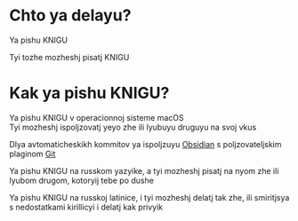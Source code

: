 # Chto ya delayu?
Ya pishu KNIGU

Tyi tozhe mozheshj pisatj KNIGU

# Kak ya pishu KNIGU?
Ya pishu KNIGU v operacionnoj sisteme macOS  
Tyi mozheshj ispoljzovatj yeyo zhe ili lyubuyu druguyu na svoj vkus

Dlya avtomaticheskikh kommitov ya ispoljzuyu [Obsidian](https://obsidian.md) s poljzovateljskim plaginom [Git](https://obsidian.md/plugins?id=obsidian-git)

Ya pishu KNIGU na russkom yazyike, a tyi mozheshj pisatj na nyom zhe ili lyubom drugom, kotoryij tebe po dushe

Ya pishu KNIGU na russkoj latinice, i tyi mozheshj delatj tak zhe, ili smiritjsya s nedostatkami kirillicyi i delatj kak privyik
